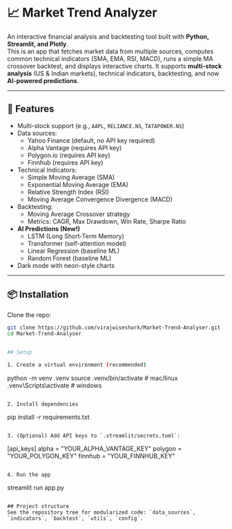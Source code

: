 # 📈 Market Trend Analyzer

An interactive financial analysis and backtesting tool built with **Python, Streamlit, and Plotly**.  
This is an app that fetches market data from multiple sources, computes common technical indicators (SMA, EMA, RSI, MACD), runs a simple MA crossover backtest, and displays interactive charts.
It supports **multi-stock analysis** (US & Indian markets), technical indicators, backtesting, and now **AI-powered predictions**.

---

## 🚀 Features
- Multi-stock support (e.g., `AAPL`, `RELIANCE.NS`, `TATAPOWER.NS`)
- Data sources:
  - Yahoo Finance (default, no API key required)
  - Alpha Vantage (requires API key)
  - Polygon.io (requires API key)
  - Finnhub (requires API key)
- Technical Indicators:
  - Simple Moving Average (SMA)
  - Exponential Moving Average (EMA)
  - Relative Strength Index (RSI)
  - Moving Average Convergence Divergence (MACD)
- Backtesting:
  - Moving Average Crossover strategy
  - Metrics: CAGR, Max Drawdown, Win Rate, Sharpe Ratio
- **AI Predictions (New!)**
  - LSTM (Long Short-Term Memory)
  - Transformer (self-attention model)
  - Linear Regression (baseline ML)
  - Random Forest (baseline ML)
- Dark mode with neon-style charts

---

## 📦 Installation

Clone the repo:
```bash
git clone https://github.com/virajwiseshark/Market-Trend-Analyser.git
cd Market-Trend-Analyser


## Setup

1. Create a virtual environment (recommended)
   ```
   python -m venv .venv
   source .venv/bin/activate  # mac/linux
   .venv\Scripts\activate   # windows
   ```

2. Install dependencies
   ```
   pip install -r requirements.txt
   ```

3. (Optional) Add API keys to `.streamlit/secrets.toml`:
   ```
   [api_keys]
   alpha = "YOUR_ALPHA_VANTAGE_KEY"
   polygon = "YOUR_POLYGON_KEY"
   finnhub = "YOUR_FINNHUB_KEY"
   ```

4. Run the app
   ```
   streamlit run app.py
   ```

## Project structure
See the repository tree for modularized code: `data_sources`, `indicators`, `backtest`, `utils`, `config`.
